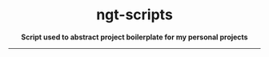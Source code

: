 <div align="center">
  <h1>ngt-scripts</h1>
  <strong>Script used to abstract project boilerplate for my personal projects</strong>
</div>
<hr>
